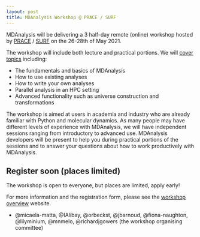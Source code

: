 ```yaml
---
layout: post
title: MDAnalysis Workshop @ PRACE / SURF
---
```


MDAnalysis will be delivering a 3 half-day remote (online) workshop hosted by [PRACE](https://prace-ri.eu/) / [SURF](https://www.surf.nl/en) on the 26-28th of May 2021.

The workshop will include both lecture and practical portions. We will [cover topics](https://events.prace-ri.eu/event/1201/timetable/) including:

* The fundamentals and basics of MDAnalysis
* How to use existing analyses
* How to write your own analyses
* Parallel analysis in an HPC setting
* Advanced functionality such as universe construction and transformations

The workshop is aimed at users in academia and industry who are already familiar with Python and molecular dynamics. 
As many people may have different levels of experience with MDAnalysis, we will have independent sessions ranging from introductory to advanced use.
MDAnalysis developers will be present to help you during practical portions of the sessions and to answer your questions about how to work productively with MDAnalysis.

## Register soon (places limited)

The workshop is open to everyone, but places are limited, apply early!

For more information and the registration form, please see the [workshop overview](https://events.prace-ri.eu/event/1201/overview) website.

- @micaela-matta, @IAlibay, @orbeckst, @jbarnoud, @fiona-naughton, @lilyminium, @mnmelo, @richardjgowers (the workshop organising committee)

